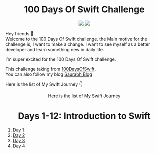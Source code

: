 <div align='center'>
    <h1>100 Days Of Swift Challenge</h1> 
    <a class="header-badge" target="_blank" href="https://www.linkedin.com/in/saurabhmchavan/">
          <img src="https://img.shields.io/badge/style--5eba00.svg?label=LinkedIn&logo=linkedin&style=social">
    </a>   
    <a class="header-badge" target="_blank" href="https://twitter.com/100rabhcsmc">
          <img src="https://img.shields.io/badge/style--5eba00.svg?label=twitter&logo=twitter&style=social">
    </a>
 </div>

Hey friends 👋 <br>
Welcome to the 100 Days Of Swift challenge. the Main motive for the challenge is, I want to make a change. I want to see myself as a better developer and learn something new in daily life.

I’m super excited for the 100 Days Of Swift challenge.

This challenge taking from <a href="https://www.hackingwithswift.com/100">100DaysOfSwift</a>. <br>
You can also follow my blog <a href="https://dev.to/100rabhcsmc">Saurabh Blog</a>

Here is the list of My Swift Journey 👇<br>
<div align='center'>
    <p>Here is the list of My Swift Journey </p>
    <h1>Days 1-12: Introduction to Swift</h1> 
 </div>

1. <a href="https://github.com/100rabhcsmc/100DaysOfSwift/tree/main/Day1">Day 1</a>
2. <a href="https://github.com/100rabhcsmc/100DaysOfSwift/tree/main/Day2">Day 2</a>
3. <a href="https://github.com/100rabhcsmc/100DaysOfSwift/tree/main/Day3">Day 3</a>
4. <a href="https://github.com/100rabhcsmc/100DaysOfSwift/tree/main/Day4">Day 4</a>
